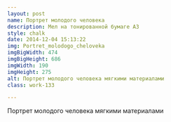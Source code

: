 ```yaml
---
layout: post
name: Портрет молодого человека
description: Мел на тонированной бумаге А3
style: chalk
date: 2014-12-04 15:13:22
img: Portret_molodogo_cheloveka
imgBigWidth: 474
imgBigHeight: 686
imgWidth: 190
imgHeight: 275
alt: Портрет молодого человека мягкими материалами
class: work-133

---
```


Портрет молодого человека мягкими материалами